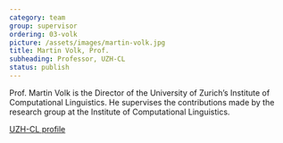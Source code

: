 ```yaml
---
category: team
group: supervisor
ordering: 03-volk
picture: /assets/images/martin-volk.jpg
title: Martin Volk, Prof.
subheading: Professor, UZH-CL
status: publish
---
```


Prof. Martin Volk is the Director of the University of Zurich’s Institute of Computational Linguistics. He supervises the contributions made by the research group at the Institute of Computational Linguistics.

[UZH-CL profile](http://www.cl.uzh.ch/de/people/team/compling/volk.html)

